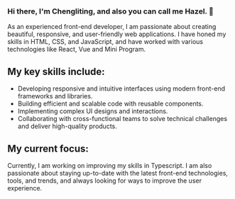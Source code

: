 ### Hi there, I'm Chengliting, and also you can call me Hazel. 👋 

As an experienced front-end developer, I am passionate about creating beautiful, responsive, and user-friendly web applications. I have honed my skills in HTML, CSS, and JavaScript, and have worked with various technologies like React, Vue and Mini Program.

## My key skills include:
- Developing responsive and intuitive interfaces using modern front-end frameworks and libraries.
- Building efficient and scalable code with reusable components.
- Implementing complex UI designs and interactions.
- Collaborating with cross-functional teams to solve technical challenges and deliver high-quality products.

## My current focus:
Currently, I am working on improving my skills in Typescript. I am also passionate about staying up-to-date with the latest front-end technologies, tools, and trends, and always looking for ways to improve the user experience.

<!--
**chengliting/chengliting** is a ✨ _special_ ✨ repository because its `README.md` (this file) appears on your GitHub profile.

Here are some ideas to get you started:

- 🔭 I’m currently working on ...
- 🌱 I’m currently learning ...
- 👯 I’m looking to collaborate on ...
- 🤔 I’m looking for help with ...
- 💬 Ask me about ...
- 📫 How to reach me: ...
- 😄 Pronouns: ...
- ⚡ Fun fact: ...
-->
